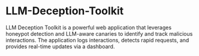 # LLM-Deception-Toolkit
LLM Deception Toolkit is a powerful web application that leverages honeypot detection and LLM-aware canaries to identify and track malicious interactions. The application logs interactions, detects rapid requests, and provides real-time updates via a dashboard. 
